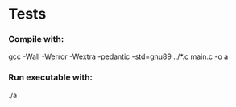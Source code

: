 # Tests

### Compile with:
gcc -Wall -Werror -Wextra -pedantic -std=gnu89 ../*.c main.c -o a

### Run executable with:
./a
